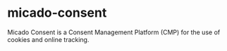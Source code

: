 # micado-consent
Micado Consent is a Consent Management Platform (CMP) for the use of cookies and online tracking.
